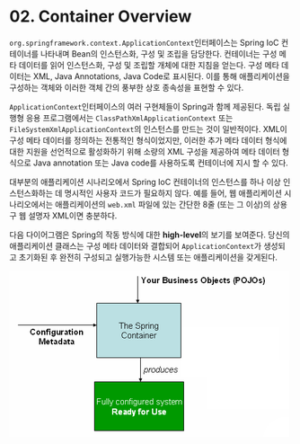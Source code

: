 # 02. Container Overview

`org.springframework.context.ApplicationContext`인터페이스는 Spring IoC 컨테이너를 나타내며 Bean의 인스턴스화, 구성 및 조립을 담당한다. 컨테이너는 구성 메타 데이터를 읽어 인스턴스화, 구성 및 조립할 개체에 대한 지침을 얻는다. 구성 메타 데이터는 XML, Java Annotations, Java Code로 표시된다. 이를 통해 애플리케이션을 구성하는 객체와 이러한 객체 간의 풍부한 상호 종속성을 표현할 수 있다.

`ApplicationContext`인터페이스의 여러 구현체들이 Spring과 함께 제공된다. 독립 실행형 응용 프로그램에서는 `ClassPathXmlApplicationContext` 또는 `FileSystemXmlApplicationContext`의 인스턴스를 만드는 것이 일반적이다. XML이 구성 메타 데이터를 정의하는 전통적인 형식이었지만, 이러한 추가 메타 데이터 형식에 대한 지원을 선언적으로 활성화하기 위해 소량의 XML 구성을 제공하여 메타 데이터 형식으로 Java annotation 또는 Java code를 사용하도록 컨테이너에 지시 할  수 있다.

대부분의 애플리케이션 시나리오에서 Spring IoC 컨테이너의 인스턴스를 하나 이상 인스턴스화하는 데 명시적인 사용자 코드가 필요하지 않다. 예를 들어, 웹 애플리케이션 시나리오에서는 애플리케이션의 `web.xml` 파일에 있는 간단한 8줄 (또는 그 이상)의 상용구 웹 설명자 XML이면 충분하다.

다음 다이어그램은 Spring의 작동 방식에 대한 **high-level**의 보기를 보여준다. 당신의 애플리케이션 클래스는 구성 메타 데이터와 결합되어 `ApplicationContext`가 생성되고 초기화된 후 완전히 구성되고 실행가능한 시스템 또는 애플리케이션을 갖게된다.

![container-magic](../images/container-magic.png)

